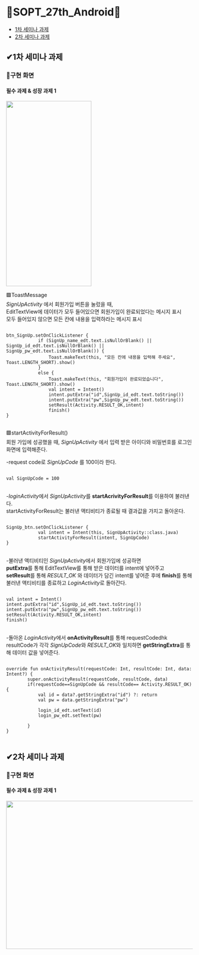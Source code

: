 # 💚SOPT_27th_Android💚
* [1차 세미나 과제](https://github.com/CHOSUNGRIM/SOPT_1st_seminar/blob/master/README.md#1%EC%B0%A8-%EC%84%B8%EB%AF%B8%EB%82%98-%EA%B3%BC%EC%A0%9C)
* [2차 세미나 과제](https://github.com/CHOSUNGRIM/SOPT_1st_seminar#2%EC%B0%A8-%EC%84%B8%EB%AF%B8%EB%82%98-%EA%B3%BC%EC%A0%9C)


## ✔1차 세미나 과제
### 📲구현 화면
#### 필수 과제 & 성장 과제 1 
<img src="https://user-images.githubusercontent.com/72273531/97198951-c9cb4b00-17f2-11eb-94ee-b6b63882e95e.gif" width="230" height="500">


🟩ToastMessage  
*SignUpActivity* 에서 회원가입 버튼을 눌렀을 때,  
EditTextView에 데이터가 모두 들어있으면 회원가입이 완료되었다는 메시지 표시  
모두 들어있지 않으면 모든 칸에 내용을 입력하라는 메시지 표시  


<pre>
<code>
btn_SignUp.setOnClickListener {
            if (SignUp_name_edt.text.isNullOrBlank() || SignUp_id_edt.text.isNullOrBlank() || SignUp_pw_edt.text.isNullOrBlank()) {
                Toast.makeText(this, "모든 칸에 내용을 입력해 주세요", Toast.LENGTH_SHORT).show()
            }
            else {
                Toast.makeText(this, "회원가입이 완료되었습니다", Toast.LENGTH_SHORT).show()
                val intent = Intent()
                intent.putExtra("id",SignUp_id_edt.text.toString())
                intent.putExtra("pw",SignUp_pw_edt.text.toString())
                setResult(Activity.RESULT_OK,intent)
                finish()
} 
</code>
</pre>




🟩startActivityForResult()  
회원 가입에 성공했을 때, *SignUpActivity* 에서 입력 받은 아이디와 비밀번호를 로그인 화면에 입력해준다.  

-request code로 *SignUpCode* 를 100이라 한다.

<pre>
<code>
val SignUpCode = 100
</code>
</pre>


-*loginActivity*에서 *SignUpActivity*를 **startAcrivityForResult**를 이용하여 불러낸다.  
startActivityForResult는 불러낸 액티비티가 종료될 때 결과값을 가지고 돌아온다.
<pre>
<code>
SignUp_btn.setOnClickListener {
            val intent = Intent(this, SignUpActivity::class.java)
            startActivityForResult(intent, SignUpCode)
}
</code>
</pre>


-불러낸 액티비티인 *SignUpActivity*에서 회원가입에 성공하면  
**putExtra**를 통해 EditTextView를 통해 받은 데이터를 intent에 넣어주고  
**setResult**를 통해 *RESULT_OK* 와 데이터가 담긴 intent를 넣어준 후에
**finish**를 통해 불러낸 액티비티를 종료하고 *LoginActivity*로 돌아간다.
<pre>
<code>
val intent = Intent()
intent.putExtra("id",SignUp_id_edt.text.toString())
intent.putExtra("pw",SignUp_pw_edt.text.toString())
setResult(Activity.RESULT_OK,intent)
finish()
</code>
</pre>


-돌아온 *LoginActivity*에서 **onActivityResult**를 통해 requestCodedhk resultCode가 각각 *SignUpCode*와 *RESULT_OK*와 일치하면
**getStringExtra**를 통해 데이터 값을 넣어준다.
<pre>
<code>
override fun onActivityResult(requestCode: Int, resultCode: Int, data: Intent?) {
        super.onActivityResult(requestCode, resultCode, data)
        if(requestCode==SignUpCode && resultCode== Activity.RESULT_OK){
            val id = data?.getStringExtra("id") ?: return
            val pw = data.getStringExtra("pw")

            login_id_edt.setText(id)
            login_pw_edt.setText(pw)

        }
}
</code>
</pre>


## ✔2차 세미나 과제
### 📲구현 화면
#### 필수 과제 & 성장 과제 1
<img src="https://user-images.githubusercontent.com/72273531/97203284-f2097880-17f7-11eb-95fd-28c49254e76d.jpg" width="600" height="400">
